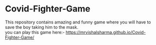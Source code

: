 # Covid-Fighter-Game
This repository contains amazing and funny game where you will have to save the boy taking him to the mask.<br>
you can play this game here:- https://mrvishalsharma.github.io/Covid-Fighter-Game/
